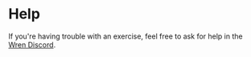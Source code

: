 # Help

If you're having trouble with an exercise, feel free to ask for help in the [Wren Discord](https://discord.gg/VTzuWmBavH).